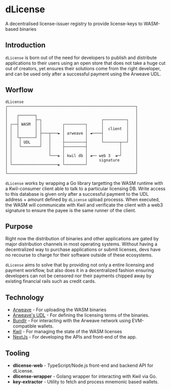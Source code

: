 # dLicense
A decentralised license-issuer registry to provide license-keys to WASM-based binaries

## Introduction

`dLicense` is born out of the need for developers to
publish and distribute applications to their users using an open store
that does not take a huge cut out of creators, yet ensures their
solutions come from the right developer, and can be used only after a
successful payment using the Arweave UDL.

## Worflow

```
dLicense
┌────────────────────────────────────────────────────────┐
│                                                        │
│    ┌───────┐                                           │
│    │       ├─┐                          ┌──────────┐   │
│ ┌──┤ WASM  │ │         ┌─────────┐      │          │   │
│ │  │       │ │         │         │      │  client  │   │
│ │  │       │ ├───┬───► │ arweave │ ◄────┤          │   │
│ │  └┬──────┘ │   │     │         │      │          │   │
│ │   │ UDL    │   │     ├─────────┤      └───────┬──┘   │
│ │   └────────┘   │     ├─────────┤              │      │
│ │                │     │         │              │      │
│ │                └───► │ kwil db │ ◄── web 3  ◄─┘      │
│ │                      │         │     signature       │
│ └────────────────────► └─────────┘                     │
│                                                        │
└────────────────────────────────────────────────────────┘
```

`dLicense` works by wrapping a Go library targetting the WASM runtime
with a Kwil-consumer client able to talk to a particular licensing DB.
Write access to this database is given only after a successful payment
to the UDL address + amount defined by `dLicense` upload processs. When
executed, the WASM will communicate with Kwil and verificate the client
with a web3 signature to ensure the payee is the same runner of the client.

## Purpose
Right now the distribution of binaries and other applications are gated
by major distribution channels in most operating systems. Without having
a decentralized way to purchase applications or submit licenses, devs have
no recourse to charge for their software outside of these ecosystems.

`dLicense` aims to solve that by providing not only a entire licensing and
payment workflow, but also does it in a decentralized fashion ensuring
developers can not be censored nor their payments chipped away by existing
financial rails such as credit cards.

## Technology

- [Arweave](https://www.arweave.org/) - For uploading the WASM binaries
- [Arweave's UDL](https://permaweb.news/arweave-s-universal-data-license-the-future-of-web3-content-creation) - For defining the licensing terms of the binaries.
- [Bundlr](https://bundlr.network/) - For interacting with the Arweave network using EVM-compatible wallets.
- [Kwil](https://www.kwil.com/) - For managing the state of the WASM licenses
- [NextJs](https://nextjs.org/) - For developing the APIs and front-end of the app.

## Tooling

- **dlicense-web** - TypeScript/Node.js front-end and backend API for dLicense.
- **dlicense-wrapper** - Golang wrapper for interacting with Kwil via Go.
- **key-extractor** - Utility to fetch and process mnemonic based wallets.
